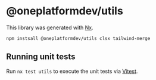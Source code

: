 # @oneplatformdev/utils

This library was generated with [Nx](https://nx.dev).

```bush
npm instsall @oneplatformdev/utils clsx tailwind-merge
```

## Running unit tests

Run `nx test utils` to execute the unit tests via [Vitest](https://vitest.dev/).
